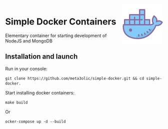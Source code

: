 <img src="icon.svg" align="right" />

# Simple Docker Containers

Elementary container for starting development of NodeJS and MongoDB

## Installation and launch

Run in your console:
```
git clone https://github.com/meta3olic/simple-docker.git && cd simple-docker.
```
Start installing docker containers:
```
make build
```
Or
```
ocker-compose up -d --build
```